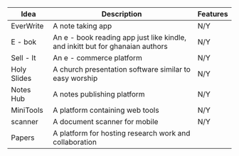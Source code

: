 | Idea        | Description                                                                   | Features |
| ----------- | ----------------------------------------------------------------------------- | -------- |
| EverWrite   | A note taking app                                                             | N/Y      |
| E - bok     | An e - book reading app just like kindle, and inkitt but for ghanaian authors | N/Y      |
| Sell - It   | An e - commerce platform                                                      | N/Y      |
| Holy Slides | A church presentation software similar to easy worship                        | N/Y      |
| Notes Hub   | A notes publishing platform                                                   | N/Y      |
| MiniTools   | A platform containing web tools                                               | N/Y      |
| scanner     | A document scanner for mobile                                                 | N/Y      |
| Papers      | A platform for hosting research work and collaboration                        |          |
